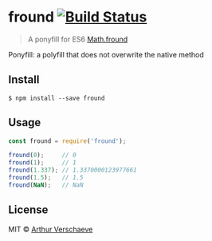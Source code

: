 # fround [![Build Status](https://travis-ci.org/arthurvr/fround.svg?branch=master)](https://travis-ci.org/arthurvr/fround)

> A ponyfill for ES6 [Math.fround](https://developer.mozilla.org/en-US/docs/Web/JavaScript/Reference/Global_Objects/Math/fround)

Ponyfill: a polyfill that does not overwrite the native method


## Install

```
$ npm install --save fround
```


## Usage

```js
const fround = require('fround');

fround(0);     // 0
fround(1);     // 1
fround(1.337); // 1.3370000123977661
fround(1.5);   // 1.5
fround(NaN);   // NaN
```


## License

MIT © [Arthur Verschaeve](http://arthurverschaeve.be)
